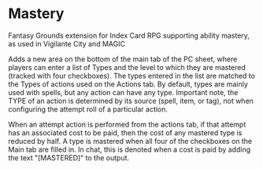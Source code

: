 # Mastery
Fantasy Grounds extension for Index Card RPG supporting ability mastery, as used in Vigilante City and MAGIC

Adds a new area on the bottom of the main tab of the PC sheet, where players can enter a list of Types and the level to which they are mastered (tracked with four checkboxes).
The types entered in the list are matched to the Types of actions used on the Actions tab. By default, types are mainly used with spells, but any action can have any
type. Important note, the TYPE of an action is determined by its source (spell, item, or tag), not when configuring the attempt roll of a particular action.

When an attempt action is performed from the actions tab, if that attempt has an associated cost to be paid, then the cost of any mastered type is reduced by half.
A type is mastered when all four of the checkboxes on the Main tab are filled in. In chat, this is denoted when a cost is paid by adding the text "[MASTERED]" to the output.
